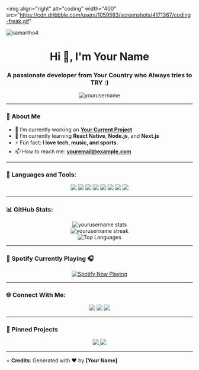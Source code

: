 

<img align="right" alt="coding" width="400" src="https://cdn.dribbble.com/users/1059583/screenshots/4171367/coding-freak.gif"
<p align="left"> <img src="https://komarev.com/ghpvc/?username=samartho4&label=Profile%20views&color=0e75b6&style=flat" alt="samartho4" /> </p>


<!-- Hi 👋, I'm Your Name -->
<h1 align="center">Hi 👋, I'm Your Name</h1>
<h3 align="center">A passionate developer from Your Country who Always tries to TRY :)</h3>

<p align="center">
   <img src="https://komarev.com/ghpvc/?username=yourusername&label=Profile%20views&color=0e75b6&style=flat" alt="yourusername" />
</p>

---

### 🌟 **About Me**

- 🔭 I’m currently working on **[Your Current Project](#)**
- 🌱 I’m currently learning **React Native**, **Node.js**, and **Next.js**
- ⚡ Fun fact: **I love tech, music, and sports.**
- 📫 How to reach me: **[youremail@example.com](mailto:youremail@example.com)**  

---

### 🚀 **Languages and Tools:**

<p align="center">
    <img src="https://img.shields.io/badge/JavaScript-000000?style=flat&logo=javascript" />
    <img src="https://img.shields.io/badge/React-000000?style=flat&logo=react" />
    <img src="https://img.shields.io/badge/Node.js-339933?style=flat&logo=node.js&logoColor=white" />
    <img src="https://img.shields.io/badge/Next.js-000000?style=flat&logo=next.js&logoColor=white" />
    <img src="https://img.shields.io/badge/Docker-2496ED?style=flat&logo=docker&logoColor=white" />
    <img src="https://img.shields.io/badge/Git-F05032?style=flat&logo=git&logoColor=white" />
    <img src="https://img.shields.io/badge/TypeScript-3178C6?style=flat&logo=typescript&logoColor=white" />
    <img src="https://img.shields.io/badge/Python-3776AB?style=flat&logo=python&logoColor=white" />
</p>

---

### 📊 **GitHub Stats:**

<p align="center">
    <img src="https://github-readme-stats.vercel.app/api?username=yourusername&show_icons=true&theme=dark" alt="yourusername stats" />
    <br />
    <img src="https://streak-stats.demolab.com?user=yourusername&theme=dark" alt="yourusername streak" />
    <br />
    <img src="https://github-readme-stats.vercel.app/api/top-langs/?username=yourusername&layout=compact&theme=dark" alt="Top Languages" />
</p>

---

### 🎵 **Spotify Currently Playing** 🎧

<p align="center">
    <a href="https://open.spotify.com/user/your_spotify_id">
        <img src="https://spotify-github-profile.vercel.app/api/view?uid=your_spotify_id&cover_image=true&theme=novatorem" alt="Spotify Now Playing" />
    </a>
</p>

---

### 🌐 **Connect With Me:**

<p align="center">
    <a href="https://linkedin.com/in/yourlinkedin"><img src="https://img.shields.io/badge/-LinkedIn-blue?style=flat&logo=Linkedin&logoColor=white" /></a>
    <a href="https://twitter.com/yourtwitter"><img src="https://img.shields.io/badge/-Twitter-1DA1F2?style=flat&logo=Twitter&logoColor=white" /></a>
    <a href="https://instagram.com/yourinstagram"><img src="https://img.shields.io/badge/-Instagram-purple?style=flat&logo=instagram&logoColor=white" /></a>
</p>

---

### 📌 **Pinned Projects**

<p align="center">
    <a href="https://github.com/yourusername/project1">
        <img src="https://github-readme-stats.vercel.app/api/pin/?username=yourusername&repo=project1&theme=dark" />
    </a>
    <a href="https://github.com/yourusername/project2">
        <img src="https://github-readme-stats.vercel.app/api/pin/?username=yourusername&repo=project2&theme=dark" />
    </a>
</p>

---

⭐ **Credits**: Generated with ❤️ by **[Your Name]**
